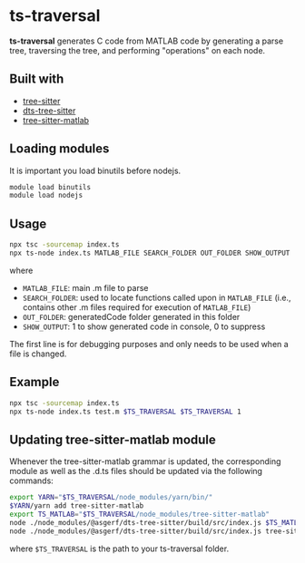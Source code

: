 # ts-traversal

**ts-traversal** generates C code from MATLAB code by generating a parse tree, traversing the tree, and performing "operations" on each node.

## Built with

* [tree-sitter](https://github.com/tree-sitter/tree-sitter)
* [dts-tree-sitter](https://github.com/asgerf/dts-tree-sitter)
* [tree-sitter-matlab](https://github.com/daniellegruber/tree-sitter-matlab)

## Loading modules

It is important you load binutils before nodejs.
```sh
module load binutils
module load nodejs
``` 

## Usage

```sh
npx tsc -sourcemap index.ts
npx ts-node index.ts MATLAB_FILE SEARCH_FOLDER OUT_FOLDER SHOW_OUTPUT
```

where
- `MATLAB_FILE`: main .m file to parse
- `SEARCH_FOLDER`: used to locate functions called upon in `MATLAB_FILE` (i.e., contains other .m files required for execution of `MATLAB_FILE`)
- `OUT_FOLDER`: generatedCode folder generated in this folder
- `SHOW_OUTPUT`: 1 to show generated code in console, 0 to suppress

The first line is for debugging purposes and only needs to be used when a file is changed.

## Example

```sh
npx tsc -sourcemap index.ts
npx ts-node index.ts test.m $TS_TRAVERSAL $TS_TRAVERSAL 1
```

## Updating tree-sitter-matlab module
Whenever the tree-sitter-matlab grammar is updated, the corresponding module as well as the .d.ts files should be updated via the following commands:
```sh
export YARN="$TS_TRAVERSAL/node_modules/yarn/bin/"
$YARN/yarn add tree-sitter-matlab
export TS_MATLAB="$TS_TRAVERSAL/node_modules/tree-sitter-matlab"
node ./node_modules/@asgerf/dts-tree-sitter/build/src/index.js $TS_MATLAB > OUTPUT.d.ts
node ./node_modules/@asgerf/dts-tree-sitter/build/src/index.js tree-sitter-matlab > generated.d.ts
```

where `$TS_TRAVERSAL` is the path to your ts-traversal folder.
